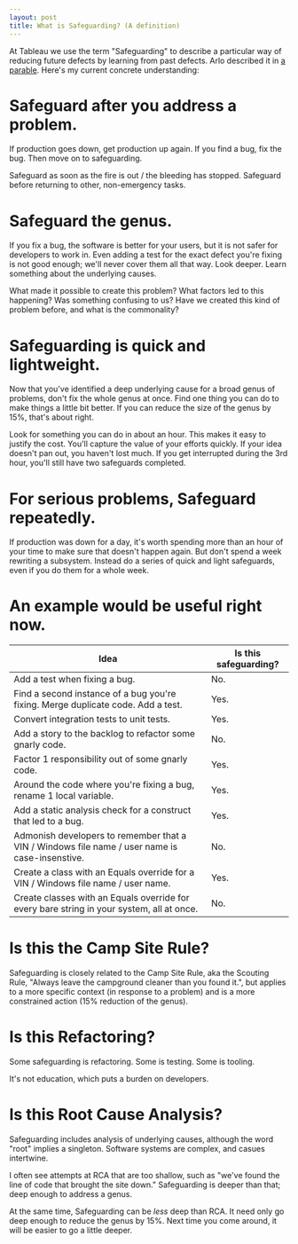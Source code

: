 ```yaml
---
layout: post
title: What is Safeguarding? (A definition)
---
```


At Tableau we use the term "Safeguarding" to describe a particular way of reducing future defects by learning from past defects. Arlo described it in [a parable](http://arlobelshee.com/improving-testing-is-not-safe-a-parable/). Here's my current concrete understanding:

Safeguard after you address a problem.
===

If production goes down, get production up again. If you find a bug, fix the bug. Then move on to safeguarding.

Safeguard as soon as the fire is out / the bleeding has stopped. Safeguard before returning to other, non-emergency tasks.

Safeguard the genus.
===

If you fix a bug, the software is better for your users, but it is not safer for developers to work in. Even adding a test for the exact defect you're fixing is not good enough; we'll never cover them all that way. Look deeper. Learn something about the underlying causes. 

What made it possible to create this problem? What factors led to this happening? Was something confusing to us? Have we created this kind of problem before, and what is the commonality?

Safeguarding is quick and lightweight.
===

Now that you've identified a deep underlying cause for a broad genus of problems, don't fix the whole genus at once. Find one thing you can do to make things a little bit better. If you can reduce the size of the genus by 15%, that's about right. 

Look for something you can do in about an hour. This makes it easy to justify the cost. You'll capture the value of your efforts quickly. If your idea doesn't pan out, you haven't lost much. If you get interrupted during the 3rd hour, you'll still have two safeguards completed.

For serious problems, Safeguard repeatedly.
====

If production was down for a day, it's worth spending more than an hour of your time to make sure that doesn't happen again. But don't spend a week rewriting a subsystem. Instead do a series of quick and light safeguards, even if you do them for a whole week. 

An example would be useful right now.
====

| Idea | Is this safeguarding? |
|------|-----------------------|
| Add a test when fixing a bug. | No. |
| Find a second instance of a bug you're fixing. Merge duplicate code. Add a test. | Yes. |
| Convert integration tests to unit tests. | Yes. |
| Add a story to the backlog to refactor some gnarly code. | No. | 
| Factor 1 responsibility out of some gnarly code. | Yes. |
| Around the code where you're fixing a bug, rename 1 local variable. | Yes. |
| Add a static analysis check for a construct that led to a bug. | Yes. |
| Admonish developers to remember that a VIN / Windows file name / user name is case-insenstive. | No. |
| Create a class with an Equals override for a VIN / Windows file name / user name. | Yes. |
| Create classes with an Equals override for every bare string in your system, all at once. | No. |


Is this the Camp Site Rule?
====

Safeguarding is closely related to the Camp Site Rule, aka the Scouting Rule, "Always leave the campground cleaner than you found it.", but applies to a more specific context (in response to a problem) and is a more constrained action (15% reduction of the genus).

Is this Refactoring?
====

Some safeguarding is refactoring. Some is testing. Some is tooling. 

It's not education, which puts a burden on developers. 

Is this Root Cause Analysis?
====

Safeguarding includes analysis of underlying causes, although the word "root" implies a singleton. Software systems are complex, and casues intertwine. 

I often see attempts at RCA that are too shallow, such as "we've found the line of code that brought the site down." Safeguarding is deeper than that; deep enough to address a genus.

At the same time, Safeguarding can be *less* deep than RCA. It need only go deep enough to reduce the genus by 15%. Next time you come around, it will be easier to go a little deeper.
